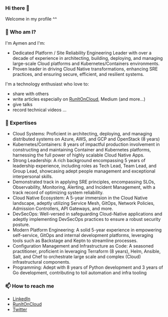 ### Hi there 👋

<!--
**AymenSegni/AymenSegni** is a ✨ _special_ ✨ repository because its `README.md` (this file) appears on your GitHub profile.

Here are some ideas to get you started:

- 🔭 I’m currently working on ...
- 🌱 I’m currently learning ...
- 👯 I’m looking to collaborate on ...
- 🤔 I’m looking for help with ...
- 💬 Ask me about ...
- 📫 How to reach me: ...
- 😄 Pronouns: ...
- ⚡ Fun fact: ...
-->
Welcome in my profile ^^

### 🔭 Who am I?
I'm Aymen and I'm:

- Dedicated Platform / Site Reliability Engineering Leader with over a decade of experience in architecting, building, deploying, and managing large-scale Cloud platforms and Kubernetes/Containers environments. 
- Proven leader in driving Cloud Native transformations, enhancing SRE practices, and ensuring secure, efficient, and resilient systems.

I'm a technology enthusiast who love to:

- share with others
- write articles especially on [RunItOnCloud](https://aymen-segni.com), Medium (and more...)
- give talks
- record technical videos
...
### 🌱 Expertises 
- Cloud Systems: Proficient in architecting, deploying, and managing distributed systems on Azure, AWS, and GCP and OpenStack (8 years)
- Kubernetes/Containers: 8 years of impactful production involvement in constructing and maintaining Container and Kubernetes platforms, harnessing the full power of highly scalable Cloud Native Apps.
- Strong Leadership: A rich background encompassing 5 years of leadership experience, including roles as Tech Lead, Team Lead, and Group Lead, showcasing adept people management and exceptional interpersonal skills.
- Demonstrated track in applying SRE principles, encompassing SLOs, Observability, Monitoring, Alerting, and Incident Management, with a track record of optimizing system reliability.
- Cloud Native Ecosystem: A 5-year immersion in the Cloud Native landscape, adeptly utilizing Service Mesh, GitOps, Network Policies, Admission Controllers, API Gateways, and more.
- DevSecOps: Well-versed in safeguarding Cloud-Native applications and adeptly implementing DevSecOps practices to ensure a robust security posture.
- Modern Platform Engineering: A solid 5-year experience in empowering self-service, GitOps and internal development platforms, leveraging tools such as Backstage and Keptn to streamline processes.
- Configuration Management and Infrastructure as Code: A seasoned practitioner, proficient in leveraging Terraform (8 years), Helm, Ansible, Salt, and Chef to orchestrate large scale and complex (Cloud) infrastructural components.
- Programming: Adept with 8 years of Python development and 3 years of Go development, contributing to toil automation and infra tooling
### 📫 How to reach me
- [LinkedIn](https://www.linkedin.com/in/aymen-segni)
- [RunItOnCloud](https://aymen-segni.com)
- [Twitter](https://twitter.com/aops_solutions)
